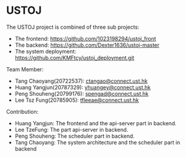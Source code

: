 # USTOJ

The USTOJ project is combined of three sub projects:

- The frontend: https://github.com/1023198294/ustoj_front
- The backend: https://github.com/Dexter1636/ustoj-master
- The system deployment: https://github.com/KMFtcy/ustoj_deployment.git

Team Member:

- Tang Chaoyang(20722537): ctangao@connect.ust.hk
- Huang Yangjun(20787329): yhuangey@connect.ust.hk
- Peng Shouheng(20799176): spengad@connect.ust.hk
- Lee Tsz Fung(20785905):  tfleeae@connect.ust.hk

Contribution:

- Huang Yangjun: The frontend and the api-server part in backend.
- Lee TzeFung: The part api-server in backend.
- Peng Shouheng: The scheduler part in backend.
- Tang Chaoyang: The system architecture and the scheduler part in backend
